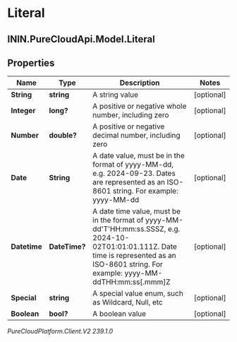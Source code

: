 # Literal

## ININ.PureCloudApi.Model.Literal

## Properties

|Name | Type | Description | Notes|
|------------ | ------------- | ------------- | -------------|
| **String** | **string** | A string value | [optional] |
| **Integer** | **long?** | A positive or negative whole number, including zero | [optional] |
| **Number** | **double?** | A positive or negative decimal number, including zero | [optional] |
| **Date** | **String** | A date value, must be in the format of yyyy-MM-dd, e.g. 2024-09-23. Dates are represented as an ISO-8601 string. For example: yyyy-MM-dd | [optional] |
| **Datetime** | **DateTime?** | A date time value, must be in the format of yyyy-MM-dd&#39;T&#39;HH:mm:ss.SSSZ, e.g. 2024-10-02T01:01:01.111Z. Date time is represented as an ISO-8601 string. For example: yyyy-MM-ddTHH:mm:ss[.mmm]Z | [optional] |
| **Special** | **string** | A special value enum, such as Wildcard, Null, etc | [optional] |
| **Boolean** | **bool?** | A boolean value | [optional] |



_PureCloudPlatform.Client.V2 239.1.0_
